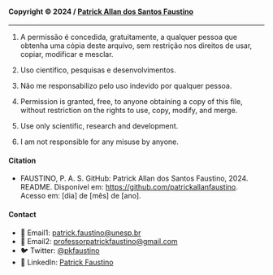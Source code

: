 #### Copyright © 2024 / [Patrick Allan dos Santos Faustino](https://github.com/patrickallanfaustino)
---
1. A permissão é concedida, gratuitamente, a qualquer pessoa que obtenha uma cópia deste arquivo, sem restrição nos direitos de usar, copiar, modificar e mesclar.
1. Uso científico, pesquisas e desenvolvimentos.
1. Não me responsabilizo pelo uso indevido por qualquer pessoa.

1. Permission is granted, free, to anyone obtaining a copy of this file, without restriction on the rights to use, copy, modify, and merge.
1. Use only scientific, research and development.
1. I am not responsible for any misuse by anyone.

#### Citation

- FAUSTINO, P. A. S. GitHub: Patrick Allan dos Santos Faustino, 2024. README. Disponível em: <https://github.com/patrickallanfaustino>. Acesso em: [dia] de [mês] de [ano].

#### Contact

- 📧 Email1: [patrick.faustino@unesp.br](patrick.faustino@unesp.br)
- 📧 Email2: [professorpatrickfaustino@gmail.com](professorpatrickfaustino@gmail.com)
- 🐦 Twitter: [@pkfaustino](https://x.com/pkfaustino)
- 💼 LinkedIn: [Patrick Faustino](https://linkedin.com/in/pckfaustino)

